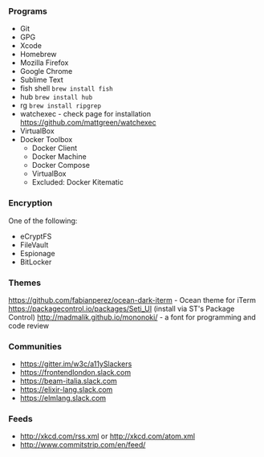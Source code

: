 ### Programs

- Git
- GPG
- Xcode
- Homebrew
- Mozilla Firefox
- Google Chrome
- Sublime Text
- fish shell `brew install fish`
- hub `brew install hub`
- rg `brew install ripgrep`
- watchexec - check page for installation https://github.com/mattgreen/watchexec
- VirtualBox
- Docker Toolbox
    - Docker Client 
    - Docker Machine 
    - Docker Compose
    - VirtualBox
    - Excluded: Docker Kitematic


### Encryption

One of the following:

- eCryptFS
- FileVault
- Espionage
- BitLocker


### Themes

https://github.com/fabianperez/ocean-dark-iterm - Ocean theme for iTerm
https://packagecontrol.io/packages/Seti_UI (install via ST's Package Control)
http://madmalik.github.io/mononoki/ - a font for programming and code review


### Communities

- https://gitter.im/w3c/a11ySlackers
- https://frontendlondon.slack.com
- https://beam-italia.slack.com
- https://elixir-lang.slack.com
- https://elmlang.slack.com


### Feeds

- http://xkcd.com/rss.xml or http://xkcd.com/atom.xml
- http://www.commitstrip.com/en/feed/

